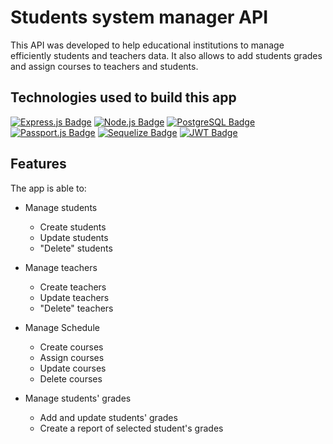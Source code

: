 # Students system manager API

This API was developed to help educational institutions to manage efficiently students and teachers data. It also allows to add students grades and assign courses to teachers and students.

## Technologies used to build this app

[![Express.js Badge](https://img.shields.io/badge/Express.js-404D59?style=for-the-badge&logo=express&logoColor=white)](https://expressjs.com/)
[![Node.js Badge](https://img.shields.io/badge/Node.js-43853D?style=for-the-badge&logo=node.js&logoColor=white)](https://nodejs.org/)
[![PostgreSQL Badge](https://img.shields.io/badge/PostgreSQL-336791?style=for-the-badge&logo=postgresql&logoColor=white)](https://www.postgresql.org/)
[![Passport.js Badge](https://img.shields.io/badge/Passport.js-34ace0?style=for-the-badge&logo=passport&logoColor=white)](http://www.passportjs.org/)
[![Sequelize Badge](https://img.shields.io/badge/Sequelize-80aeef?style=for-the-badge&logo=sequelize&logoColor=white)](https://sequelize.org/)
[![JWT Badge](https://img.shields.io/badge/JWT-000000?style=for-the-badge&logo=jsonwebtokens&logoColor=white)](https://jwt.io/)

## Features

The app is able to:

- Manage students

  - Create students
  - Update students
  - "Delete" students

- Manage teachers

  - Create teachers
  - Update teachers
  - "Delete" teachers

- Manage Schedule

  - Create courses
  - Assign courses
  - Update courses
  - Delete courses

- Manage students' grades

  - Add and update students' grades
  - Create a report of selected student's grades

